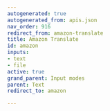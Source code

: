```yaml
---
autogenerated: true
autogenerated_from: apis.json
nav_order: 916
redirect_from: amazon-translate
title: Amazon Translate
id: amazon
inputs:
- text
- file
active: true
grand_parent: Input modes
parent: Text
redirect_to: amazon

---
```



